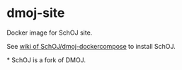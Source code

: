# dmoj-site
Docker image for SchOJ site.

See [wiki of SchOJ/dmoj-dockercompose](https://github.com/SchOJ/dmoj-dockercompose/wiki/Install-SchOJ) to install SchOJ.

\* SchOJ is a fork of DMOJ.
